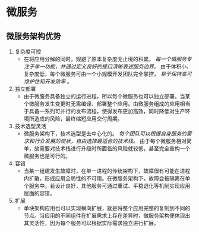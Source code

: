 # 微服务

## 微服务架构优势
1. 复杂度可控
	* 在将应用分解的同时，规避了原本复杂度无止境的积累。 _每一个微服务专注于单一功能，并通过定义良好的接口清晰表述服务边界。_ 由于体积小、复杂度低，每个微服务可由一个小规模开发团队完全掌控， _易于保持高可维护性和开发效率_ 。
2. 独立部署
	* 由于微服务具备独立的运行进程，所以每个微服务也可以独立部署。当某个微服务发生变更时无需编译、部署整个应用。由微服务组成的应用相当于具备一系列可并行的发布流程，使得发布更加高效，同时降低对生产环境所造成的风险，最终缩短应用交付周期。
3. 技术选型灵活
	* 微服务架构下，技术选型是去中心化的。 _每个团队可以根据自身服务的需求和行业发展的现状，自由选择最适合的技术栈。_ 由于每个微服务相对简单，故需要对技术栈进行升级时所面临的风险就较低，甚至完全重构一个微服务也是可行的。
4. 容错
	* 当某一组建发生故障时，在单一进程的传统架构下，故障很有可能在进程内扩散，形成应用全局性的不可用。在微服务架构下，故障会被隔离在单个服务中。若设计良好，其他服务可通过重试、平稳退化等机制实现应用层面的容错。
5. 扩展
	* 单块架构应用也可以实现横向扩展，就是将整个应用完整的复制到不同的节点。当应用的不同组件在扩展需求上存在差异时，微服务架构便体现出其灵活性，因为每个服务可以根据实际需求独立进行扩展。
